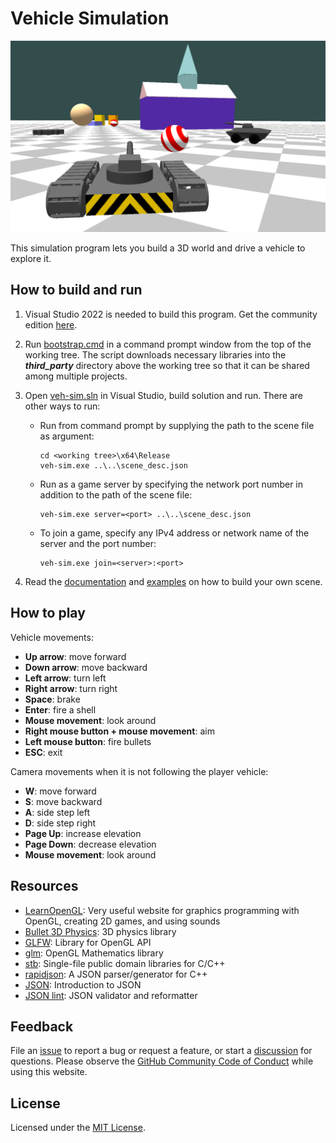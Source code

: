 # Vehicle Simulation

![App screen](app_screen.png "App screen")

This simulation program lets you build a 3D world and drive a vehicle to explore it.

## How to build and run

1. Visual Studio 2022 is needed to build this program. Get the community edition [here](https://visualstudio.microsoft.com/thank-you-downloading-visual-studio/?sku=Community&channel=Release&version=VS2022&source=VSLandingPage&cid=2030&passive=false).

2. Run [bootstrap.cmd](bootstrap.cmd) in a command prompt window from the top of the working tree. The script downloads necessary libraries into the ***third_party*** directory above the working tree so that it can be shared among multiple projects.

3. Open [veh-sim.sln](veh-sim.sln) in Visual Studio, build solution and run. There are other ways to run:

    * Run from command prompt by supplying the path to the scene file as argument: 
        ```
        cd <working tree>\x64\Release
        veh-sim.exe ..\..\scene_desc.json
        ```
    * Run as a game server by specifying the network port number in addition to the path of the scene file:  
        ```
        veh-sim.exe server=<port> ..\..\scene_desc.json
        ```
    * To join a game, specify any IPv4 address or network name of the server and the port number:
        ```
        veh-sim.exe join=<server>:<port>
        ```

4. Read the [documentation](docs/scene_desc.md) and [examples](docs/examples.json) on how to build your own scene.

## How to play

Vehicle movements:

* **Up arrow**: move forward
* **Down arrow**: move backward
* **Left arrow**: turn left
* **Right arrow**: turn right
* **Space**: brake
* **Enter**: fire a shell
* **Mouse movement**: look around
* **Right mouse button + mouse movement**: aim
* **Left mouse button**: fire bullets
* **ESC**: exit

Camera movements when it is not following the player vehicle:

* **W**: move forward
* **S**: move backward
* **A**: side step left
* **D**: side step right
* **Page Up**: increase elevation
* **Page Down**: decrease elevation
* **Mouse movement**: look around

## Resources

* [LearnOpenGL](https://learnopengl.com/): Very useful website for graphics programming with OpenGL, creating 2D games, and using sounds
* [Bullet 3D Physics](https://pybullet.org/): 3D physics library
* [GLFW](https://www.glfw.org/): Library for OpenGL API
* [glm](https://glm.g-truc.net/): OpenGL Mathematics library
* [stb](https://github.com/nothings/stb): Single-file public domain libraries for C/C++
* [rapidjson](https://github.com/Tencent/rapidjson): A JSON parser/generator for C++
* [JSON](https://www.json.org/): Introduction to JSON 
* [JSON lint](https://jsonlint.com/): JSON validator and reformatter

## Feedback

File an [issue](https://github.com/isaacchou/veh-sim/issues) to report a bug or request a feature, or start a [discussion](https://github.com/isaacchou/veh-sim/discussions) for questions. Please observe the [GitHub Community Code of Conduct](https://docs.github.com/en/site-policy/github-terms/github-community-code-of-conduct) while using this website.

## License

Licensed under the [MIT License](LICENSE).
